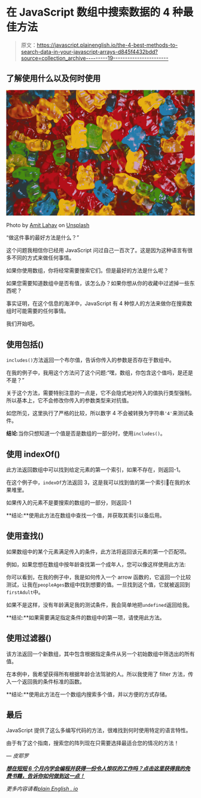 # 在 JavaScript 数组中搜索数据的 4 种最佳方法

> 原文：<https://javascript.plainenglish.io/the-4-best-methods-to-search-data-in-your-javascript-arrays-d845f4432bdd?source=collection_archive---------19----------------------->

## 了解使用什么以及何时使用

![](img/7bd446979731038414aaf3e5d4e1e7ad.png)

Photo by [Amit Lahav](https://unsplash.com/@amit_lahav?utm_source=unsplash&utm_medium=referral&utm_content=creditCopyText) on [Unsplash](https://unsplash.com/s/photos/candies?utm_source=unsplash&utm_medium=referral&utm_content=creditCopyText)

“做这件事的最好方法是什么？”

这个问题我相信你已经用 JavaScript 问过自己一百次了。这是因为这种语言有很多不同的方式来做任何事情。

如果你使用数组，你将经常需要搜索它们。但是最好的方法是什么呢？

如果您需要知道数组中是否有值，该怎么办？如果你想从你的收藏中过滤掉一些东西呢？

事实证明，在这个信息的海洋中，JavaScript 有 4 种惊人的方法来做你在搜索数组时可能需要的任何事情。

我们开始吧。

## 使用包括()

`includes()`方法返回一个布尔值，告诉你传入的参数是否存在于数组中。

在我的例子中，我用这个方法问了这个问题:“嘿，数组，你包含这个值吗，是还是不是？”

关于这个方法，需要特别注意的一点是，它不会隐式地对传入的值执行类型强制。所以基本上，它不会修改你传入的参数类型来对抗值。

如您所见，这里执行了严格的比较，所以数字 4 不会被转换为字符串`'4'`来测试条件。

**结论**:当你只想知道一个值是否是数组的一部分时，使用`includes()`。

## 使用 indexOf()

此方法返回数组中可以找到给定元素的第一个索引，如果不存在，则返回-1。

在这个例子中，`indexOf`方法返回 3，这是我可以找到值的第一个索引🍌在我的水果堆里。

如果传入的元素不是要搜索的数组的一部分，则返回-1

**结论:**使用此方法在数组中查找一个值，并获取其索引以备后用。

## 使用查找()

如果数组中的某个元素满足传入的条件，此方法将返回该元素的第一个匹配项。

例如，如果您想在数组中按年龄查找第一个成年人，您可以像这样使用此方法:

你可以看到，在我的例子中，我是如何传入一个 arrow 函数的，它返回一个比较测试，让我在`peopleAges`数组中找到想要的值。一旦找到这个值，它就被返回到`firstAdult`中。

如果不是这样，没有年龄满足我的测试条件，我会简单地把`undefined`返回给我。

**结论:**如果需要满足指定条件的数组中的第一项，请使用此方法。

## 使用过滤器()

该方法返回一个新数组，其中包含根据指定条件从另一个初始数组中筛选出的所有值。

在本例中，我希望获得所有根据年龄合法驾驶的人。所以我使用了 filter 方法，传入一个返回我的条件标准的函数。

**结论:**使用此方法在一个数组内搜索多个值，并以方便的方式存储。

## 最后

JavaScript 提供了这么多编写代码的方法，很难找到何时使用特定的语言特性。

由于有了这个指南，搜索您的阵列现在只需要选择最适合您的情况的方法！

— *皮耶罗*

[***想在短短 6 个月内学会编程并获得一份令人惊叹的工作吗？点击这里获得我的免费书籍，告诉你如何做到这一点！***](https://astounding-motivator-3764.ck.page/b922e9420e)

*更多内容请看*[*plain English . io*](http://plainenglish.io/)